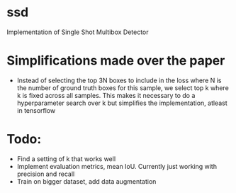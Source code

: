 # ssd
Implementation of Single Shot Multibox Detector

# Simplifications made over the paper
- Instead of selecting the top 3N boxes to include in the loss where N is the number of ground truth boxes for this sample,
we select top k where k is fixed across all samples. This makes it necessary to do a hyperparameter search over k but simplifies
the implementation, atleast in tensorflow

# Todo:
- Find a setting of k that works well
- Implement evaluation metrics, mean IoU. Currently just working with precision and recall
- Train on bigger dataset, add data augmentation
